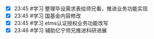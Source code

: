 
- [x] 23:45 #学习 整理毕设需求表给师兄看，推进业务功能实现
- [x] 23:45 #学习 国基金内容修改
- [x] 23:45 #学习 etms认证授权业务功能改写
- [x] 23:46 #学习 辅助忆宁师兄推进科研进展